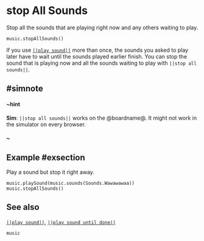 # stop All Sounds

Stop all the sounds that are playing right now and any others waiting to play.

```sig
music.stopAllSounds()
```

If you use [``||play sound||``](/reference/music/play-sound) more than once, the sounds you asked to play later
have to wait until the sounds played earlier finish. You can stop the sound that is playing now and all the
sounds waiting to play with ``||stop all sounds||``.

## #simnote
#### ~hint
**Sim**: ``||stop all sounds||`` works on the @boardname@. It might not work in the simulator on every browser.
#### ~

## Example #exsection

Play a sound but stop it right away.

```blocks
music.playSound(music.sounds(Sounds.Wawawawaa))
music.stopAllSounds()
```

## See also

[``||play sound||``](/reference/music/play-sound), [``||play sound until done||``](/reference/music/play-sound-until-done)

```package
music
```